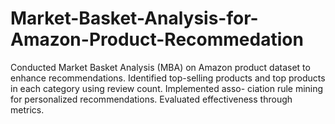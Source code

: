 # Market-Basket-Analysis-for-Amazon-Product-Recommedation
Conducted Market Basket Analysis (MBA) on Amazon product dataset to enhance recommendations. Identified top-selling products and top products in each category using review count. Implemented asso- ciation rule mining for personalized recommendations. Evaluated effectiveness through metrics.
